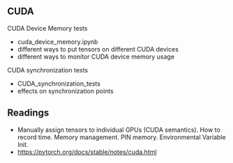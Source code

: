 ## CUDA

CUDA Device Memory tests
- cuda_device_memory.ipynb
- different ways to put tensors on different CUDA devices
- different ways to monitor CUDA device memory usage

CUDA synchronization tests
- CUDA_synchronization_tests
- effects on synchronization points


## Readings
- Manually assign tensors to individual GPUs (CUDA semantics). How to record time. Memory management. PIN memory. Environmental Variable Init.
- https://pytorch.org/docs/stable/notes/cuda.html